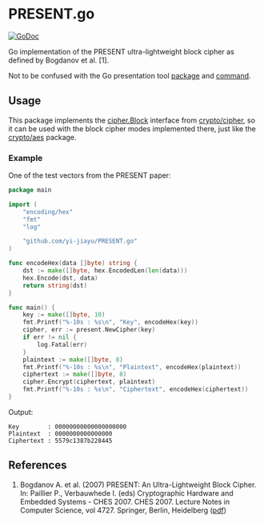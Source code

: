 # PRESENT.go
[![GoDoc](https://godoc.org/github.com/yi-jiayu/PRESENT.go?status.svg)](https://godoc.org/github.com/yi-jiayu/PRESENT.go)

Go implementation of the PRESENT ultra-lightweight block cipher as defined by Bogdanov et al. [1].

Not to be confused with the Go presentation tool [package](https://godoc.org/golang.org/x/tools/present) and [command](https://godoc.org/golang.org/x/tools/cmd/present).

## Usage
This package implements the [cipher.Block](https://golang.org/pkg/crypto/cipher/#Block) interface from [crypto/cipher](https://golang.org/pkg/crypto/cipher/), so it can be used with the block cipher modes implemented there, just like the [crypto/aes](https://godoc.org/crypto/aes) package.

### Example
One of the test vectors from the PRESENT paper:
```go
package main

import (
	"encoding/hex"
	"fmt"
	"log"

	"github.com/yi-jiayu/PRESENT.go"
)

func encodeHex(data []byte) string {
	dst := make([]byte, hex.EncodedLen(len(data)))
	hex.Encode(dst, data)
	return string(dst)
}

func main() {
	key := make([]byte, 10)
	fmt.Printf("%-10s : %s\n", "Key", encodeHex(key))
	cipher, err := present.NewCipher(key)
	if err != nil {
		log.Fatal(err)
	}
	plaintext := make([]byte, 8)
	fmt.Printf("%-10s : %s\n", "Plaintext", encodeHex(plaintext))
	ciphertext := make([]byte, 8)
	cipher.Encrypt(ciphertext, plaintext)
	fmt.Printf("%-10s : %s\n", "Ciphertext", encodeHex(ciphertext))
}
```

Output:
```
Key        : 00000000000000000000
Plaintext  : 0000000000000000
Ciphertext : 5579c1387b228445
```

## References 
1. Bogdanov A. et al. (2007) PRESENT: An Ultra-Lightweight Block Cipher. In: Paillier P., Verbauwhede I. (eds) Cryptographic Hardware and Embedded Systems - CHES 2007. CHES 2007. Lecture Notes in Computer Science, vol 4727. Springer, Berlin, Heidelberg ([pdf](http://www.lightweightcrypto.org/present/present_ches2007.pdf))
